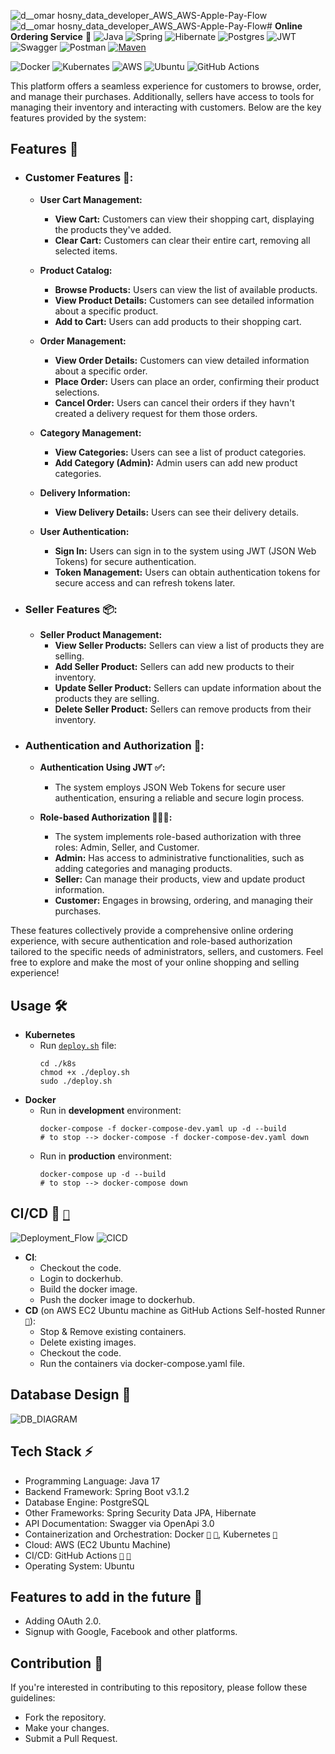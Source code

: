 ![d__omar hosny_data_developer_AWS_AWS-Apple-Pay-Flow](https://github.com/omarhosny206/online-ordering-service/assets/58389695/e5b86537-b743-4994-ad9d-423826a8a4ef)![d__omar hosny_data_developer_AWS_AWS-Apple-Pay-Flow](https://github.com/omarhosny206/online-ordering-service/assets/58389695/66df9a19-9329-4505-84f4-d7d6dea745ed)# **Online Ordering Service** 🛒
![Java](https://img.shields.io/badge/java-%23ED8B00.svg?style=for-the-badge&logo=java&logoColor=white)
![Spring](https://img.shields.io/badge/spring-%236DB33F.svg?style=for-the-badge&logo=spring&logoColor=white)
![Hibernate](https://img.shields.io/badge/Hibernate-59666C?style=for-the-badge&logo=Hibernate&logoColor=white)
![Postgres](https://img.shields.io/badge/postgres-%23316192.svg?style=for-the-badge&logo=postgresql&logoColor=white)
![JWT](https://img.shields.io/badge/JWT-black?style=for-the-badge&logo=JSON%20web%20tokens)
![Swagger](https://img.shields.io/badge/-Swagger-%23Clojure?style=for-the-badge&logo=swagger&logoColor=white)
![Postman](https://img.shields.io/badge/Postman-FF6C37?style=for-the-badge&logo=postman&logoColor=white)
[![Maven](https://badgen.net/badge/icon/maven?icon=maven&label)](https://https://maven.apache.org/)

![Docker](https://img.shields.io/badge/docker-%230db7ed.svg?style=for-the-badge&logo=docker&logoColor=white)
![Kubernates](https://img.shields.io/badge/kubernetes-%23326ce5.svg?style=for-the-badge&logo=kubernetes&logoColor=white)
![AWS](https://img.shields.io/badge/Amazon_AWS-FF9900?style=for-the-badge&logo=amazonaws&logoColor=white)
![Ubuntu](https://img.shields.io/badge/Ubuntu-E95420?style=for-the-badge&logo=ubuntu&logoColor=white)
![GitHub Actions](https://img.shields.io/badge/github%20actions-%232671E5.svg?style=for-the-badge&logo=githubactions&logoColor=white)

This platform offers a seamless experience for customers to browse, order, and manage their purchases. Additionally,
sellers have access to tools for managing their inventory and interacting with customers. Below are the key features
provided by the system:
  
## **Features 🌟**

- ### Customer Features 🛒:

  - **User Cart Management:**
    - **View Cart:** Customers can view their shopping cart, displaying the products they've added.
    - **Clear Cart:** Customers can clear their entire cart, removing all selected items.

  - **Product Catalog:**
    - **Browse Products:** Users can view the list of available products.
    - **View Product Details:** Customers can see detailed information about a specific product.
    - **Add to Cart:** Users can add products to their shopping cart.

  - **Order Management:**
    - **View Order Details:** Customers can view detailed information about a specific order.
    - **Place Order:** Users can place an order, confirming their product selections.
    - **Cancel Order:** Users can cancel their orders if they havn't created a delivery request for them those orders.

  - **Category Management:**
    - **View Categories:** Users can see a list of product categories.
    - **Add Category (Admin):** Admin users can add new product categories.

  - **Delivery Information:**
    - **View Delivery Details:** Users can see their delivery details.

  - **User Authentication:**
    - **Sign In:** Users can sign in to the system using JWT (JSON Web Tokens) for secure authentication.
    - **Token Management:** Users can obtain authentication tokens for secure access and can refresh tokens later.

- ### Seller Features 📦:

  - **Seller Product Management:**
    - **View Seller Products:** Sellers can view a list of products they are selling.
    - **Add Seller Product:** Sellers can add new products to their inventory.
    - **Update Seller Product:** Sellers can update information about the products they are selling.
    - **Delete Seller Product:** Sellers can remove products from their inventory.

- ### Authentication and Authorization 🔐:

  - **Authentication Using JWT ✅:**
    - The system employs JSON Web Tokens for secure user authentication, ensuring a reliable and secure login process.

  - **Role-based Authorization 🧑‍👧‍👦:**
    - The system implements role-based authorization with three roles: Admin, Seller, and Customer.
    - **Admin:** Has access to administrative functionalities, such as adding categories and managing products.
    - **Seller:** Can manage their products, view and update product information.
    - **Customer:** Engages in browsing, ordering, and managing their purchases.

These features collectively provide a comprehensive online ordering experience, with secure authentication and role-based authorization tailored to the specific needs of administrators, sellers, and customers. Feel free to explore and make the most of your online shopping and selling experience!

## **Usage 🛠️**
- **Kubernetes**
    - Run [`deploy.sh`](./k8s/deploy.sh) file:
      ```shell
      cd ./k8s
      chmod +x ./deploy.sh
      sudo ./deploy.sh
      ```
- **Docker**
    - Run in **development** environment:
      ```shell
      docker-compose -f docker-compose-dev.yaml up -d --build
      # to stop --> docker-compose -f docker-compose-dev.yaml down
      ```
    - Run in **production** environment:
      ```shell
      docker-compose up -d --build
      # to stop --> docker-compose down
      ```

## **CI/CD 🚀** [`🔗`](./.github/workflows/cicd.yaml)

![Deployment_Flow](https://github.com/omarhosny206/online-ordering-service/assets/58389695/2238601c-b15c-4f06-abc4-4695d032400d)
![CICD](https://github.com/omarhosny206/omarhosny206/assets/58389695/3e00292e-6229-41f2-aad8-2ee1ebfe9ec0)
  - **CI**:
    - Checkout the code.
    - Login to dockerhub.
    -  Build the docker image.
    - Push the docker image to dockerhub. 
  - **CD** (on AWS EC2 Ubuntu machine as GitHub Actions Self-hosted Runner [`🔗`](./setup-github-actions-runner.sh)):
    - Stop & Remove existing containers.
    - Delete existing images.
    - Checkout the code.
    - Run the containers via docker-compose.yaml file.

## **Database Design 📝**
![DB_DIAGRAM](https://github.com/omarhosny206/github-actions/assets/58389695/4f216cfe-9aed-4893-b079-c7247df11890)

## **Tech Stack ⚡**
- Programming Language: Java 17
- Backend Framework: Spring Boot v3.1.2
- Database Engine: PostgreSQL
- Other Frameworks: Spring Security Data JPA, Hibernate
- API Documentation: Swagger via OpenApi 3.0
- Containerization and Orchestration: Docker [`🔗`](./Dockerfile) [`🔗`](./docker-compose.yaml), Kubernetes [`🔗`](./k8s)
- Cloud: AWS (EC2 Ubuntu Machine)
- CI/CD: GitHub Actions [`🔗`](./.github/workflows/cicd.yaml) [`🔗`](./setup-github-actions-runner.sh)
- Operating System: Ubuntu

## **Features to add in the future 💭**
- Adding OAuth 2.0.
- Signup with Google, Facebook and other platforms.

## **Contribution 🤝**
If you're interested in contributing to this repository, please follow these guidelines:
- Fork the repository.
- Make your changes.
- Submit a Pull Request.
